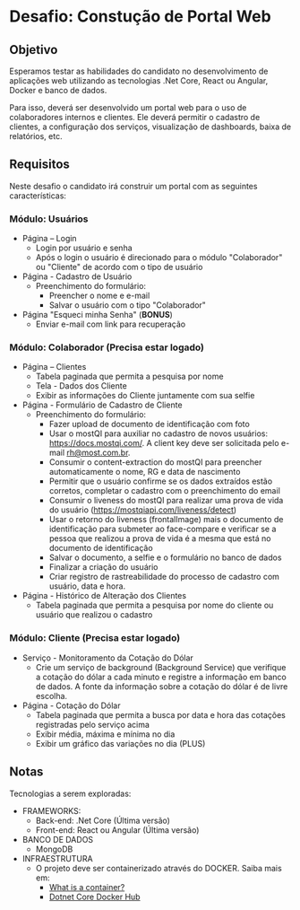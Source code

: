 # Desafio: Constução de Portal Web

## Objetivo

Esperamos testar as habilidades do candidato no desenvolvimento de aplicações web utilizando as tecnologias .Net Core, React ou Angular, Docker e banco de dados.

Para isso, deverá ser desenvolvido um portal web para o uso de colaboradores internos e clientes. Ele deverá permitir o cadastro de clientes, a configuração dos serviços, visualização de dashboards, baixa de relatórios, etc.

## Requisitos

Neste desafio o candidato irá construir um portal com as seguintes características:

### Módulo: Usuários

- Página – Login
  - Login por usuário e senha
  - Após o login o usuário é direcionado para o módulo "Colaborador" ou "Cliente" de acordo com o tipo de usuário
- Página - Cadastro de Usuário
  - Preenchimento do formulário:
    - Preencher o nome e e-mail
    - Salvar o usuário com o tipo "Colaborador"
- Página "Esqueci minha Senha" (**BONUS**)
  - Enviar e-mail com link para recuperação

### Módulo: Colaborador (Precisa estar logado)

- Página – Clientes
  - Tabela paginada que permita a pesquisa por nome
  - Tela - Dados dos Cliente
  - Exibir as informações do Cliente juntamente com sua selfie
- Página - Formulário de Cadastro de Cliente
  - Preenchimento do formulário:
    - Fazer upload de documento de identificação com foto
    - Usar o mostQI para auxiliar no cadastro de novos usuários: https://docs.mostqi.com/. A client key deve ser solicitada pelo e-mail rh@most.com.br.
    - Consumir o content-extraction do mostQI para preencher automaticamente o nome, RG e data de nascimento
    - Permitir que o usuário confirme se os dados extraídos estão corretos, completar o cadastro com o preenchimento do email
    - Consumir o liveness do mostQI para realizar uma prova de vida do usuário (https://mostqiapi.com/liveness/detect)
    - Usar o retorno do liveness (frontalImage) mais o documento de identificação para submeter ao face-compare e verificar se a pessoa que realizou a prova de vida é a mesma que está no documento de identificação
    - Salvar o documento, a selfie e o formulário no banco de dados
    - Finalizar a criação do usuário
    - Criar registro de rastreabilidade do processo de cadastro com usuário, data e hora.
- Página - Histórico de Alteração dos Clientes
  - Tabela paginada que permita a pesquisa por nome do cliente ou usuário que realizou o cadastro

### Módulo: Cliente (Precisa estar logado)

- Serviço - Monitoramento da Cotação do Dólar
  - Crie um serviço de background (Background Service) que verifique a cotação do dólar a cada minuto e registre a informação em banco de dados. A fonte da informação sobre a cotação do dólar é de livre escolha.
- Página - Cotação do Dólar
  - Tabela paginada que permita a busca por data e hora das cotações registradas pelo serviço acima
  - Exibir média, máxima e mínima no dia
  - Exibir um gráfico das variações no dia (PLUS)

## Notas

Tecnologias a serem exploradas:

- FRAMEWORKS:
  - Back-end: .Net Core (Última versão)
  - Front-end: React ou Angular (Última versão)
- BANCO DE DADOS
  - MongoDB
- INFRAESTRUTURA
  - O projeto deve ser containerizado através do DOCKER. Saiba mais em:
    - [What is a container?](https://www.docker.com/resources/what-container)
    - [Dotnet Core Docker Hub](https://hub.docker.com/_/microsoft-dotnet-core)
